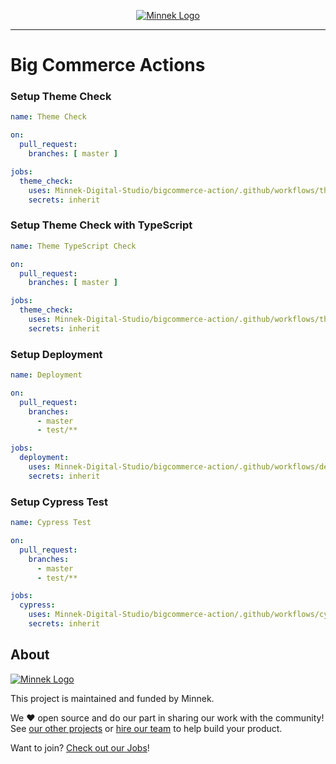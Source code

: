 <p align="center">
  <a href="https://minnekdigital.com/">
    <picture>
      <source media="(prefers-color-scheme: dark)" srcset="https://assets.minnekdigital.com/logo-md.jpg">
      <img alt="Minnek Logo" src="https://assets.minnekdigital.com/logo-md.jpg">
    </picture>
  </a>
</p>

---

# Big Commerce Actions

### Setup Theme Check

```yml
name: Theme Check

on:
  pull_request:
    branches: [ master ]

jobs:
  theme_check:
    uses: Minnek-Digital-Studio/bigcommerce-action/.github/workflows/theme-check.yml@master
    secrets: inherit
```

### Setup Theme Check with TypeScript

```yml
name: Theme TypeScript Check

on:
  pull_request:
    branches: [ master ]

jobs:
  theme_check:
    uses: Minnek-Digital-Studio/bigcommerce-action/.github/workflows/theme-typescript-check.yml@master
    secrets: inherit
```

### Setup Deployment

```yml
name: Deployment

on:
  pull_request:
    branches:
      - master
      - test/**

jobs:
  deployment:
    uses: Minnek-Digital-Studio/bigcommerce-action/.github/workflows/deployment.yml@master
    secrets: inherit
```

### Setup Cypress Test

```yml
name: Cypress Test

on:
  pull_request:
    branches:
      - master
      - test/**

jobs:
  cypress:
    uses: Minnek-Digital-Studio/bigcommerce-action/.github/workflows/cypress.yml@master
    secrets: inherit
```


## About

<a href="https://minnekdigital.com/">
  <picture>
    <source media="(prefers-color-scheme: dark)" srcset="https://assets.minnekdigital.com/logo-sm.jpg">
    <img alt="Minnek Logo" src="https://assets.minnekdigital.com/logo-sm.jpg">
  </picture>
</a>

This project is maintained and funded by Minnek.

We ❤️ open source and do our part in sharing our work with the community!
See [our other projects][community] or [hire our team][hire] to help build your product.

Want to join? [Check out our Jobs][jobs]!

[community]: https://github.com/Minnek-Digital-Studio
[hire]: https://minnekdigital.com/
[jobs]: https://minnekdigital.com/careers
